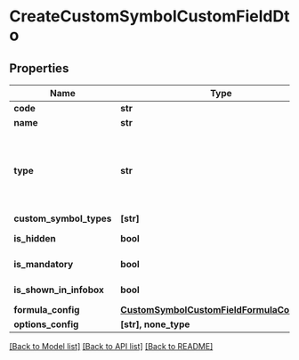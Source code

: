 # CreateCustomSymbolCustomFieldDto


## Properties
Name | Type | Description | Notes
------------ | ------------- | ------------- | -------------
**code** | **str** |  | 
**name** | **str** |  | 
**type** | **str** | Type can be one of Text, SingleOption, MultiOptions, Numeric, Date, ExtendedText, ContactLookup | 
**custom_symbol_types** | **[str]** |  | 
**is_hidden** | **bool** |  | defaults to False
**is_mandatory** | **bool** |  | defaults to False
**is_shown_in_infobox** | **bool** |  | defaults to True
**formula_config** | [**CustomSymbolCustomFieldFormulaConfigDto**](CustomSymbolCustomFieldFormulaConfigDto.md) |  | [optional] 
**options_config** | **[str], none_type** |  | [optional] 

[[Back to Model list]](../README.md#documentation-for-models) [[Back to API list]](../README.md#documentation-for-api-endpoints) [[Back to README]](../README.md)


